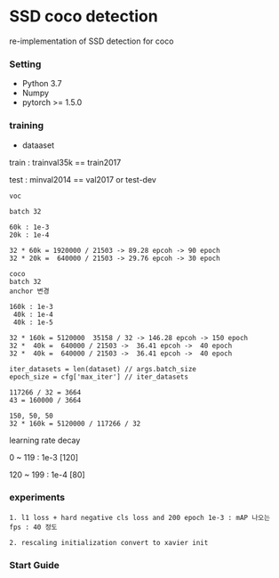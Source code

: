 # SSD coco detection

re-implementation of SSD detection for coco 

### Setting

- Python 3.7
- Numpy
- pytorch >= 1.5.0 

### training

- dataaset

train : trainval35k == train2017

test : minval2014 == val2017
or
test-dev 
```
voc 

batch 32  

60k : 1e-3
20k : 1e-4

32 * 60k = 1920000 / 21503 -> 89.28 epcoh -> 90 epoch
32 * 20k =  640000 / 21503 -> 29.76 epcoh -> 30 epoch

coco 
batch 32  
anchor 변경

160k : 1e-3
 40k : 1e-4
 40k : 1e-5

32 * 160k = 5120000  35158 / 32 -> 146.28 epcoh -> 150 epoch
32 *  40k =  640000 / 21503 ->  36.41 epcoh ->  40 epoch
32 *  40k =  640000 / 21503 ->  36.41 epcoh ->  40 epoch

iter_datasets = len(dataset) // args.batch_size
epoch_size = cfg['max_iter'] // iter_datasets

117266 / 32 = 3664
43 = 160000 / 3664

150, 50, 50
32 * 160k = 5120000 / 117266 / 32

```

learning rate decay 

0 ~ 119 : 1e-3     [120]

120 ~ 199 : 1e-4   [80]

### experiments

```
1. l1 loss + hard negative cls loss and 200 epoch 1e-3 : mAP 나오는 
fps : 40 정도 
```
```
2. rescaling initialization convert to xavier init
```
### Start Guide


